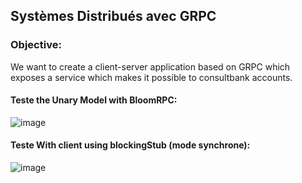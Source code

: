 ## Systèmes Distribués avec GRPC 

### Objective:
We want to create a client-server application based  on GRPC which exposes a service which makes it possible to consultbank accounts.

#### Teste the Unary Model with BloomRPC:
![image](https://user-images.githubusercontent.com/78732216/235297645-5e95d16c-8f13-43c2-9063-a739000906b3.png)
#### Teste With client using blockingStub (mode synchrone):
![image](https://user-images.githubusercontent.com/78732216/235299617-ccd1184d-b291-4042-81f1-6abed8b9087d.png)



